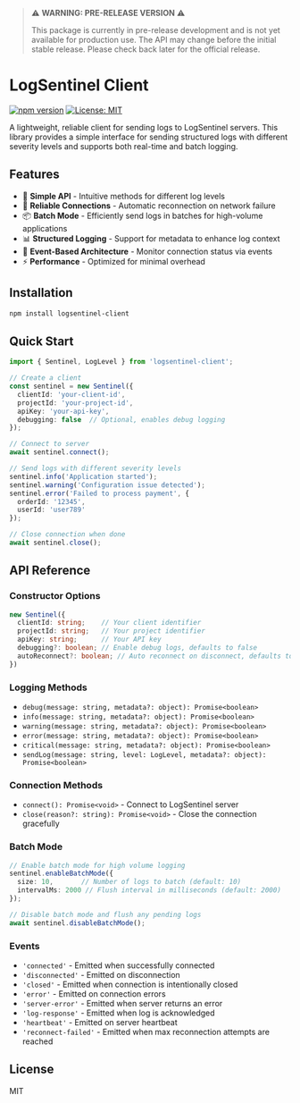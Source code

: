 > ⚠️ **WARNING: PRE-RELEASE VERSION** ⚠️
> 
> This package is currently in pre-release development and is not yet available for production use.
> The API may change before the initial stable release. Please check back later for the official release.
<!-- > ⚠️ **WARNING: UNDER DEVELOPMENT** ⚠️
> 
> This package is still in development and is not ready for production use.
> Please check back later for the release. -->
<!-- > ⚠️ **WARNING: UNDER DEVELOPMENT** ⚠️
> 
> This package is still in active development and is not ready for production use.
> Please check back later for a stable release. -->


# LogSentinel Client

[![npm version](https://badge.fury.io/js/logsentinel-client.svg)](https://badge.fury.io/js/logsentinel-client)
[![License: MIT](https://img.shields.io/badge/License-MIT-yellow.svg)](https://opensource.org/licenses/MIT)

A lightweight, reliable client for sending logs to LogSentinel servers. This library provides a simple interface for sending structured logs with different severity levels and supports both real-time and batch logging.

## Features

- 🚀 **Simple API** - Intuitive methods for different log levels
- 🔄 **Reliable Connections** - Automatic reconnection on network failure 
- 📦 **Batch Mode** - Efficiently send logs in batches for high-volume applications
- 📊 **Structured Logging** - Support for metadata to enhance log context
- 🔌 **Event-Based Architecture** - Monitor connection status via events
- ⚡ **Performance** - Optimized for minimal overhead

## Installation

```bash
npm install logsentinel-client
```

## Quick Start

```typescript
import { Sentinel, LogLevel } from 'logsentinel-client';

// Create a client
const sentinel = new Sentinel({
  clientId: 'your-client-id',
  projectId: 'your-project-id',
  apiKey: 'your-api-key',
  debugging: false  // Optional, enables debug logging
});

// Connect to server
await sentinel.connect();

// Send logs with different severity levels
sentinel.info('Application started');
sentinel.warning('Configuration issue detected');
sentinel.error('Failed to process payment', { 
  orderId: '12345', 
  userId: 'user789' 
});

// Close connection when done
await sentinel.close();
```

## API Reference

### Constructor Options

```typescript
new Sentinel({
  clientId: string;    // Your client identifier
  projectId: string;   // Your project identifier
  apiKey: string;      // Your API key
  debugging?: boolean; // Enable debug logs, defaults to false
  autoReconnect?: boolean; // Auto reconnect on disconnect, defaults to true
})
```

### Logging Methods

- `debug(message: string, metadata?: object): Promise<boolean>`
- `info(message: string, metadata?: object): Promise<boolean>`
- `warning(message: string, metadata?: object): Promise<boolean>`
- `error(message: string, metadata?: object): Promise<boolean>`
- `critical(message: string, metadata?: object): Promise<boolean>`
- `sendLog(message: string, level: LogLevel, metadata?: object): Promise<boolean>`

### Connection Methods

- `connect(): Promise<void>` - Connect to LogSentinel server
- `close(reason?: string): Promise<void>` - Close the connection gracefully

### Batch Mode

```typescript
// Enable batch mode for high volume logging
sentinel.enableBatchMode({
  size: 10,       // Number of logs to batch (default: 10)
  intervalMs: 2000 // Flush interval in milliseconds (default: 2000)
});

// Disable batch mode and flush any pending logs
await sentinel.disableBatchMode();
```

### Events

- `'connected'` - Emitted when successfully connected
- `'disconnected'` - Emitted on disconnection
- `'closed'` - Emitted when connection is intentionally closed
- `'error'` - Emitted on connection errors
- `'server-error'` - Emitted when server returns an error
- `'log-response'` - Emitted when log is acknowledged
- `'heartbeat'` - Emitted on server heartbeat
- `'reconnect-failed'` - Emitted when max reconnection attempts are reached

## License

MIT